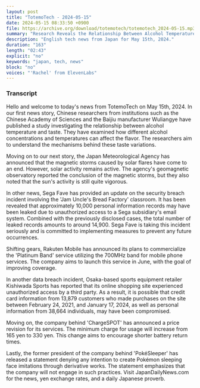 ```yaml
---
layout: post
title: "TotemoTech - 2024-05-15"
date: 2024-05-15 08:33:50 +0900
file: https://archive.org/download/totemotech/totemotech_2024-05-15.mp3
summary: "Research Reveals the Relationship Between Alcohol Temperature and Taste, Solar Flares Subside but Solar Activity Remains Active, & more…"
description: "English tech news from Japan for May 15th, 2024."
duration: "163"
length: "02:43"
explicit: "no"
keywords: "japan, tech, news"
block: "no"
voices: "'Rachel' from ElevenLabs"
---
```


### Transcript

Hello and welcome to today's news from TotemoTech on May 15th, 2024. In our first news story, Chinese researchers from institutions such as the Chinese Academy of Sciences and the Baijiu manufacturer Wuliangye have published a study investigating the relationship between alcohol temperature and taste. They have examined how different alcohol concentrations and temperatures can affect the flavor. The researchers aim to understand the mechanisms behind these taste variations.

Moving on to our next story, the Japan Meteorological Agency has announced that the magnetic storms caused by solar flares have come to an end. However, solar activity remains active. The agency's geomagnetic observatory reported the conclusion of the magnetic storms, but they also noted that the sun's activity is still quite vigorous.

In other news, Sega Fave has provided an update on the security breach incident involving the 'Jam Uncle's Bread Factory' classroom. It has been revealed that approximately 10,000 personal information records may have been leaked due to unauthorized access to a Sega subsidiary's email system. Combined with the previously disclosed cases, the total number of leaked records amounts to around 14,900. Sega Fave is taking this incident seriously and is committed to implementing measures to prevent any future occurrences.

Shifting gears, Rakuten Mobile has announced its plans to commercialize the 'Platinum Band' service utilizing the 700MHz band for mobile phone services. The company aims to launch this service in June, with the goal of improving coverage.

In another data breach incident, Osaka-based sports equipment retailer Kishiwada Sports has reported that its online shopping site experienced unauthorized access by a third party. As a result, it is possible that credit card information from 13,879 customers who made purchases on the site between February 24, 2021, and January 17, 2024, as well as personal information from 38,664 individuals, may have been compromised.

Moving on, the company behind 'ChargeSPOT' has announced a price revision for its services. The minimum charge for usage will increase from 165 yen to 330 yen. This change aims to encourage shorter battery return times.

Lastly, the former president of the company behind 'PokéSleeper' has released a statement denying any intention to create Pokémon sleeping face imitations through derivative works. The statement emphasizes that the company will not engage in such practices.   Visit JapanDailyNews.com for the news, yen exchange rates, and a daily Japanese proverb.
